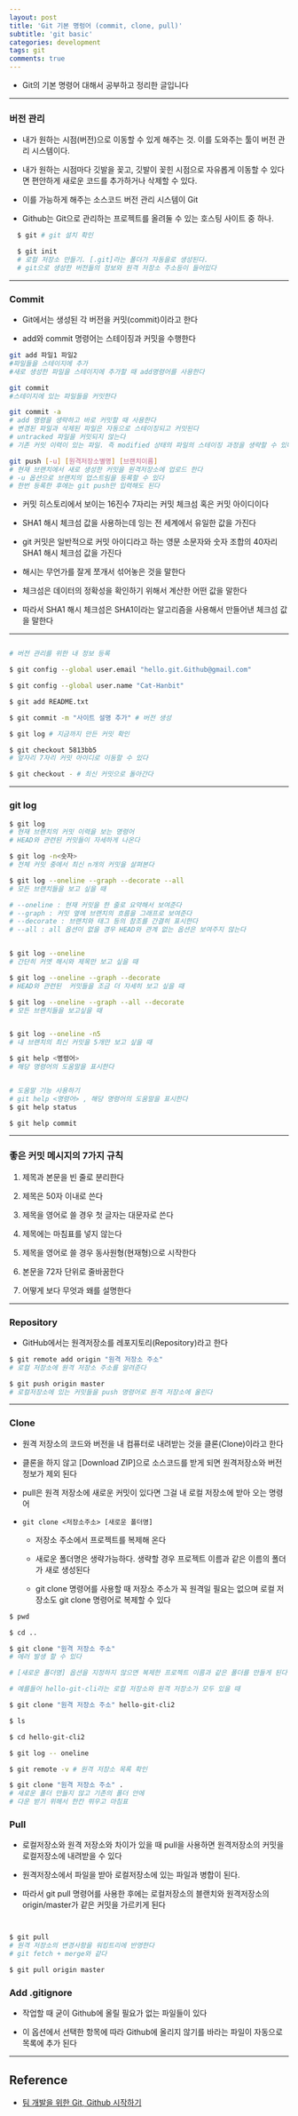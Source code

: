 ```yaml
---
layout: post
title: 'Git 기본 명렁어 (commit, clone, pull)'
subtitle: 'git basic'
categories: development
tags: git
comments: true
---
```


- Git의 기본 명령어 대해서 공부하고 정리한 글입니다

---

### 버전 관리

- 내가 원하는 시점(버전)으로 이동할 수 있게 해주는 것. 이를 도와주는 툴이 버전 관리 시스템이다.

- 내가 원하는 시점마다 깃발을 꽂고, 깃발이 꽂힌 시점으로 자유롭게 이동할 수 있다면 편안하게 새로운 코드를 추가하거나 삭제할 수 있다.

- 이를 가능하게 해주는 소스코드 버전 관리 시스템이 Git

- Github는 Git으로 관리하는 프로젝트를 올려둘 수 있는 호스팅 사이트 중 하나.

```bash
  $ git # git 설치 확인

  $ git init
  # 로컬 저장소 만들기. [.git]라는 폴더가 자동을로 생성된다.
  # git으로 생성한 버전들의 정보와 원격 저장소 주소등이 들어있다

```

---

### Commit

- Git에서는 생성된 각 버전을 커밋(commit)이라고 한다

- add와 commit 명령어는 스테이징과 커밋을 수행한다

```bash
git add 파일1 파일2
#파일들을 스테이지에 추가
#새로 생성한 파일을 스테이지에 추가할 때 add명령어를 사용한다

git commit
#스테이지에 있는 파일들을 커밋한다

git commit -a
# add 명령을 생략하고 바로 커밋할 때 사용한다
# 변경된 파일과 삭제된 파일은 자동으로 스테이징되고 커밋된다
# untracked 파일을 커밋되지 않는다
# 기존 커밋 이력이 있는 파일. 즉 modified 상태의 파일의 스테이징 과정을 생략할 수 있다

git push [-u] [원격저장소별명] [브랜치이름]
# 현재 브랜치에서 새로 생성한 커밋을 원격저장소에 업로드 한다
# -u 옵션으로 브랜치의 업스트림을 등록할 수 있다
# 한번 등록한 후에는 git push만 입력해도 된다

```

- 커밋 히스토리에서 보이는 16진수 7자리는 커밋 체크섬 혹은 커밋 아이디이다

- SHA1 해시 체크섬 값을 사용하는데 잉는 전 세계에서 유일한 값을 가진다

- git 커밋은 일반적으로 커밋 아이디라고 하는 영문 소문자와 숫자 조합의 40자리 SHA1 해시 체크섬 값을 가진다

- 해시는 무언가를 잘게 쪼개서 섞어놓은 것을 말한다

- 체크섬은 데이터의 정확성을 확인하기 위해서 계산한 어떤 값을 말한다

- 따라서 SHA1 해시 체크섬은 SHA1이라는 알고리즘을 사용해서 만들어낸 체크섬 값을 말한다

---

```bash

# 버전 관리를 위한 내 정보 등록

$ git config --global user.email "hello.git.Github@gmail.com"

$ git config --global user.name "Cat-Hanbit"

$ git add README.txt

$ git commit -m "사이트 설명 추가" # 버전 생성

$ git log # 지금까지 만든 커밋 확인

$ git checkout 5813bb5
# 앞자리 7자리 커밋 아이디로 이동할 수 있다

$ git checkout - # 최신 커밋으로 돌아간다

```

---

### git log

```bash
$ git log
# 현재 브랜치의 커밋 이력을 보는 명령어
# HEAD와 관련된 커밋들이 자세하게 나온다

$ git log -n<숫자>
# 전체 커밋 중에서 최신 n개의 커밋을 살펴본다

$ git log --oneline --graph --decorate --all
# 모든 브랜치들을 보고 싶을 때

# --oneline : 현재 커밋을 한 줄로 요약해서 보여준다
# --graph : 커밋 옆에 브랜치의 흐름을 그래프로 보여준다
# --decorate : 브랜치와 태그 등의 참조를 간결히 표시한다
# --all : all 옵션이 없을 경우 HEAD와 관계 없는 옵션은 보여주지 않는다


$ git log --oneline
# 간단히 커멧 해시와 제목만 보고 싶을 때

$ git log --oneline --graph --decorate
# HEAD와 관련된  커밋들을 조금 더 자세히 보고 싶을 때

$ git log --oneline --graph --all --decorate
# 모든 브랜치들을 보고싶을 때


$ git log --oneline -n5
# 내 브랜치의 최신 커밋을 5개만 보고 싶을 때

$ git help <명령어>
# 해당 명령어의 도움말을 표시한다


# 도움말 기능 사용하기
# git help <명령어> , 해당 명령어의 도움말을 표시한다
$ git help status

$ git help commit

```

---

### 좋은 커밋 메시지의 7가지 규칙

1. 제목과 본문을 빈 줄로 분리한다

2. 제목은 50자 이내로 쓴다

3. 제목을 영어로 쓸 경우 첫 글자는 대문자로 쓴다

4. 제목에는 마침표를 넣지 않는다

5. 제목을 영어로 쓸 경우 동사원형(현재형)으로 시작한다

6. 본문을 72자 단위로 줄바꿈한다

7. 어떻게 보다 무엇과 왜를 설명한다

---

### Repository

- GitHub에서는 원격저장소를 레포지토리(Repository)라고 한다

```bash
$ git remote add origin "원격 저장소 주소"
# 로컬 저장소에 원격 저장소 주소를 알려준다

$ git push origin master
# 로컬저장소에 있는 커밋들을 push 명령어로 원격 저장소에 올린다
```

---

### Clone

- 원격 저장소의 코드와 버전을 내 컴퓨터로 내려받는 것을 클론(Clone)이라고 한다

- 클론을 하지 않고 [Download ZIP]으로 소스코드를 받게 되면 원격저장소와 버전 정보가 제외 된다

- pull은 원격 저장소에 새로운 커밋이 있다면 그걸 내 로컬 저장소에 받아 오는 명령어

- `git clone <저장소주소> [새로운 폴더명]`

  - 저장소 주소에서 프로젝트를 복제해 온다

  - 새로운 폴더명은 생략가능하다. 생략할 경우 프로젝트 이름과 같은 이름의 폴더가 새로 생성된다

  - git clone 명령어를 사용할 때 저장소 주소가 꼭 원격일 필요는 없으며 로컬 저장소도 git clone 명령어로 복제할 수 있다

```bash
$ pwd

$ cd ..

$ git clone "원격 저장소 주소"
# 에러 발생 할 수 있다

# [새로운 폴더명] 옵션을 지정하지 않으면 복제한 프로젝트 이름과 같은 폴더를 만들게 된다

# 예를들어 hello-git-cli라는 로컬 저장소와 원격 저장소가 모두 있을 때

$ git clone "원격 저장소 주소" hello-git-cli2

$ ls

$ cd hello-git-cli2

$ git log -- oneline

$ git remote -v # 원격 저장소 목록 확인
```

```bash
$ git clone "원격 저장소 주소" .
# 새로운 폴더 만들지 않고 기존의 폴더 안에
# 다운 받기 위해서 한칸 뛰우고 마침표
```

### Pull

- 로컬저장소와 원격 저장소와 차이가 있을 때 pull을 사용하면 원격저장소의 커밋을 로컬저장소에 내려받을 수 있다

- 원격저장소에서 파일을 받아 로컬저장소에 있는 파일과 병합이 된다.

- 따라서 git pull 명령어를 사용한 후에는 로컬저장소의 블랜치와 원격저장소의 origin/master가 같은 커밋을 가르키게 된다

```bash


$ git pull
# 원격 저장소의 변경사항을 워킹트리에 반영한다
# git fetch + merge와 같다

$ git pull origin master

```

### Add .gitignore

- 작업할 때 굳이 Github에 올릴 필요가 없는 파일들이 있다

- 이 옵션에서 선택한 항목에 따라 Github에 올리지 않기를 바라는 파일이 자동으로 목록에 추가 된다

---

## Reference

- [팀 개발을 위한 Git, Github 시작하기](http://www.yes24.com/Product/Goods/85382769)

